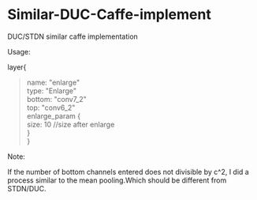 # Similar-DUC-Caffe-implement
DUC/STDN similar caffe implementation 

Usage:

layer{<br>
>name: "enlarge"<br>
  type: "Enlarge"<br>
  bottom: "conv7_2"<br>
  top: "conv6_2"<br>
  enlarge_param {<br>
  size: 10 //size after enlarge<br>
  }<br>
}<br>

Note:

If the number of bottom channels entered does not divisible by c^2, I did a process similar to the mean pooling.Which should be different from STDN/DUC.
